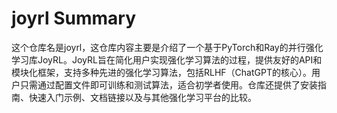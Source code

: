 # joyrl Summary

这个仓库名是joyrl，这仓库内容主要是介绍了一个基于PyTorch和Ray的并行强化学习库JoyRL。JoyRL旨在简化用户实现强化学习算法的过程，提供友好的API和模块化框架，支持多种先进的强化学习算法，包括RLHF（ChatGPT的核心）。用户只需通过配置文件即可训练和测试算法，适合初学者使用。仓库还提供了安装指南、快速入门示例、文档链接以及与其他强化学习平台的比较。